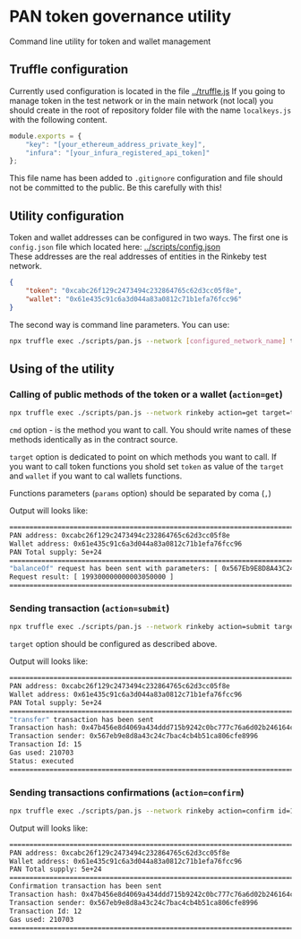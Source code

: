 # PAN token governance utility
Command line utility for token and wallet management

## Truffle configuration

Currently used configuration is located in the file [../truffle.js](../truffle.js)
If you going to manage token in the test network or in the main network (not local) 
you should create in the root of repository folder file with the name `localkeys.js` 
with the following content.

```javascript
module.exports = {
    "key": "[your_ethereum_address_private_key]",
    "infura": "[your_infura_registered_api_token]"
};
```

This file name has been added to `.gitignore` configuration and file should not be committed to the public. 
Be this carefully with this!


## Utility configuration

Token and wallet addresses can be configured in two ways. 
The first one is `config.json` file which located here: [../scripts/config.json](../scripts/config.json)  
These addresses are the real addresses of entities in the Rinkeby test network.

```json
{
    "token": "0xcabc26f129c2473494c232864765c62d3cc05f8e",
    "wallet": "0x61e435c91c6a3d044a83a0812c71b1efa76fcc96"
}
```

The second way is command line parameters. You can use:

```sh
npx truffle exec ./scripts/pan.js --network [configured_network_name] token=0xcabc26f129c2473494c232864765c62d3cc05f8e wallet=0x61e435c91c6a3d044a83a0812c71b1efa76fcc96
```

## Using of the utility

### Calling of public methods of the token or a wallet (`action=get`)

```sh
npx truffle exec ./scripts/pan.js --network rinkeby action=get target=token cmd=balanceOf params=0x567Eb9E8D8A43C24c7bac4cb4b51ca806cFE8996
```

`cmd` option - is the method you want to call. You should write names of these methods identically as in the contract source.  

`target` option is dedicated to point on which methods you want to call. If you want to call token functions you shold set `token` as value of the `target` and `wallet` if you want to cal wallets functions.  

Functions parameters (`params` option) should be separated by coma (`,`)

Output will looks like:

```sh
================================================================================
PAN address: 0xcabc26f129c2473494c232864765c62d3cc05f8e
Wallet address: 0x61e435c91c6a3d044a83a0812c71b1efa76fcc96
PAN Total supply: 5e+24
================================================================================
"balanceOf" request has been sent with parameters: [ 0x567Eb9E8D8A43C24c7bac4cb4b51ca806cFE8996 ]
Request result: [ 199300000000003050000 ]
================================================================================
```

### Sending transaction (`action=submit`)

```sh
npx truffle exec ./scripts/pan.js --network rinkeby action=submit target=token cmd=transfer params=0x567Eb9E8D8A43C24c7bac4cb4b51ca806cFE8996,250000000000000000000
```
`target` option should be configured as described above.

Output will looks like:

```sh
================================================================================
PAN address: 0xcabc26f129c2473494c232864765c62d3cc05f8e
Wallet address: 0x61e435c91c6a3d044a83a0812c71b1efa76fcc96
PAN Total supply: 5e+24
================================================================================
"transfer" transaction has been sent
Transaction hash: 0x47b456e8d4069a434ddd715b9242c0bc777c76a6d02b246164cc56b957a96aea
Transaction sender: 0x567eb9e8d8a43c24c7bac4cb4b51ca806cfe8996
Transaction Id: 15
Gas used: 210703
Status: executed
================================================================================
```

### Sending transactions confirmations (`action=confirm`)

```sh
npx truffle exec ./scripts/pan.js --network rinkeby action=confirm id=12
```

Output will looks like:

```sh
================================================================================
PAN address: 0xcabc26f129c2473494c232864765c62d3cc05f8e
Wallet address: 0x61e435c91c6a3d044a83a0812c71b1efa76fcc96
PAN Total supply: 5e+24
================================================================================
Confirmation transaction has been sent
Transaction hash: 0x47b456e8d4069a434ddd715b9242c0bc777c76a6d02b246164cc56b957a96aea
Transaction sender: 0x567eb9e8d8a43c24c7bac4cb4b51ca806cfe8996
Transaction Id: 12
Gas used: 210703
================================================================================
```

